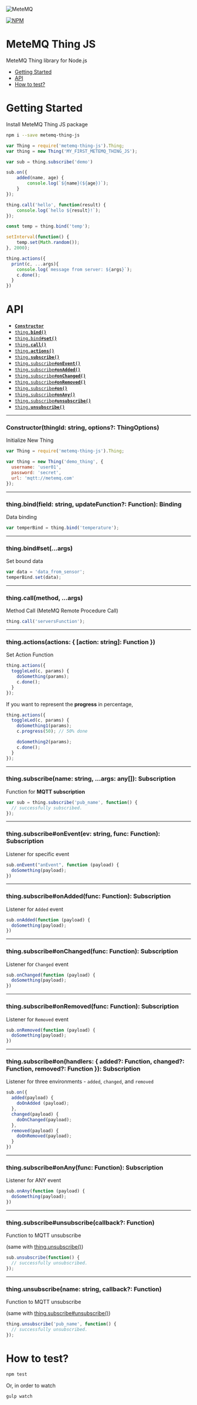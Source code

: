 ![MeteMQ](https://raw.githubusercontent.com/metemq/metemq-thing-js/master/METEMQ.png)

[![NPM](https://nodei.co/npm/metemq-thing-js.png)](https://nodei.co/npm/metemq-thing-js/)

# MeteMQ Thing JS
MeteMQ Thing library for Node.js

* [Getting Started](#getting_started)
* [API](#api)
* [How to test?](#how_to_test)

<a name="getting_started"></a>
# Getting Started

Install MeteMQ Thing JS package

```bash
npm i --save metemq-thing-js
```

```js
var Thing = require('metemq-thing-js').Thing;
var thing = new Thing('MY_FIRST_METEMQ_THING_JS');

var sub = thing.subscribe('demo')

sub.on({
    added(name, age) {
        console.log(`${name}(${age})`);
    }
});

thing.call('hello', function(result) {
    console.log(`hello ${result}!`);
});

const temp = thing.bind('temp');

setInterval(function() {
    temp.set(Math.random());
}, 2000);

thing.actions({
  print(c, ...args){
    console.log(`message from server: ${args}`);
    c.done();
  }
})
```

<a name="api"></a>
# API

  * <a href="#constructor"><code><b>Constructor</b></code></a>
  * <a href="#bind"><code>thing.<b>bind()</b></code></a>
  * <a href="#bind_set"><code>thing.bind#<b>set()</b></code></a>
  * <a href="#call"><code>thing.<b>call()</b></code></a>
  * <a href="#actions"><code>thing.<b>actions()</b></code></a>
  * <a href="#subscribe"><code>thing.<b>subscribe()</b></code></a>
  * <a href="#subscribe_onevent"><code>thing.subscribe#<b>onEvent()</b></code></a>
  * <a href="#subscribe_onadded"><code>thing.subscribe#<b>onAdded()</b></code></a>
  * <a href="#subscribe_onchanged"><code>thing.subscribe#<b>onChanged()</b></code></a>
  * <a href="#subscribe_onremoved"><code>thing.subscribe#<b>onRemoved()</b></code></a>
  * <a href="#subscribe_on"><code>thing.subscribe#<b>on()</b></code></a>
  * <a href="#subscribe_onany"><code>thing.subscribe#<b>onAny()</b></code></a>
  * <a href="#subscribe_unsubscribe"><code>thing.subscribe#<b>unsubscribe()</b></code></a>
  * <a href="#unsubscribe"><code>thing.<b>unsubscribe()</b></code></a>

-------------------------------------------------------
<a name="constructor"></a>
### Constructor(thingId: string, options?: ThingOptions)

Initialize New Thing

```javascript
var Thing = require('metemq-thing-js').Thing;

var thing = new Thing('demo_thing', {
  username: 'user01',
  password: 'secret',
  url: 'mqtt://metemq.com'
});
```

-------------------------------------------------------
<a name="bind"></a>
### thing.bind(field: string, updateFunction?: Function): Binding

Data binding

```javascript
var temperBind = thing.bind('temperature');
```

-------------------------------------------------------
<a name="bind_set"></a>
### thing.bind#set(...args)

Set bound data

```javascript
var data = 'data_from_sensor';
temperBind.set(data);
```

-------------------------------------------------------
<a name="call"></a>
### thing.call(method, ...args)

Method Call
(MeteMQ Remote Procedure Call)

```javascript
thing.call('serversFunction');
```

-------------------------------------------------------
<a name="actions"></a>
### thing.actions(actions: { [action: string]: Function })

Set Action Function

```javascript
thing.actions({
  toggleLed(c, params) {
    doSomething(params);
    c.done();
  }
});
```

If you want to represent the __progress__ in percentage,

```javascript
thing.actions({
  toggleLed(c, params) {
    doSomething1(params);
    c.progress(50); // 50% done

    doSomething2(params);
    c.done();
  }
});
```

-------------------------------------------------------
<a name="subscribe"></a>
### thing.subscribe(name: string, ...args: any[]): Subscription

Function for __MQTT subscription__

```javascript
var sub = thing.subscribe('pub_name', function() {
  // successfully subscribed.
});
```

-------------------------------------------------------

<a name="subscribe_onevent"></a>
### thing.subscribe#onEvent(ev: string, func: Function): Subscription

Listener for specific event

```javascript
sub.onEvent("anEvent", function (payload) {
  doSomething(payload);
})
```

-------------------------------------------------------

<a name="subscribe_onadded"></a>
### thing.subscribe#onAdded(func: Function): Subscription

Listener for `Added` event

```javascript
sub.onAdded(function (payload) {
  doSomething(payload);
})
```

-------------------------------------------------------

<a name="subscribe_onchanged"></a>
### thing.subscribe#onChanged(func: Function): Subscription

Listener for `Changed` event

```javascript
sub.onChanged(function (payload) {
  doSomething(payload);
})
```

-------------------------------------------------------

<a name="subscribe_onremoved"></a>
### thing.subscribe#onRemoved(func: Function): Subscription

Listener for `Removed` event

```javascript
sub.onRemoved(function (payload) {
  doSomething(payload);
})
```

-------------------------------------------------------

<a name="subscribe_on"></a>
### thing.subscribe#on(handlers: { added?: Function, changed?: Function, removed?: Function }): Subscription

Listener for three environments - `added`, `changed`, and `removed`

```javascript
sub.on({
  added(payload) {
    doOnAdded (payload);
  },
  changed(payload) {
    doOnChanged(payload);
  },
  removed(payload) {
    doOnRemoved(payload);
  }
})
```

-------------------------------------------------------

<a name="subscribe_onany"></a>
### thing.subscribe#onAny(func: Function): Subscription

Listener for ANY event

```javascript
sub.onAny(function (payload) {
  doSomething(payload);
})
```

-------------------------------------------------------
<a name="subscribe_unsubscribe"></a>
### thing.subscribe#unsubscribe(callback?: Function)

Function to MQTT unsubscribe

(same with [thing.unsubscribe()](#unsubscribe))

```javascript
sub.unsubscribe(function() {
  // successfully unsubscribed.
});
```

-------------------------------------------------------
<a name="unsubscribe"></a>
### thing.unsubscribe(name: string, callback?: Function)

Function to MQTT unsubscribe

(same with [thing.subscribe#unsubscribe()](#subscribe_unsubscribe))

```javascript
thing.unsubscribe('pub_name', function() {
  // successfully unsubscribed.
});
```

<a name="how_to_test"></a>
# How to test?

```bash
npm test
```

Or, in order to watch

```bash
gulp watch
```
